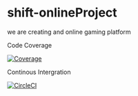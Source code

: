 # shift-onlineProject
we are creating and online gaming platform

Code Coverage

[![Coverage](https://sonarcloud.io/api/project_badges/measure?project=Phathumzi_shift-onlineProject&metric=coverage)](https://sonarcloud.io/summary/new_code?id=Phathumzi_shift-onlineProject)

Continous Intergration

[![CircleCI](https://dl.circleci.com/status-badge/img/gh/Phathumzi/shift-onlineProject/tree/master.svg?style=svg)](https://dl.circleci.com/status-badge/redirect/gh/Phathumzi/shift-onlineProject/tree/master)
